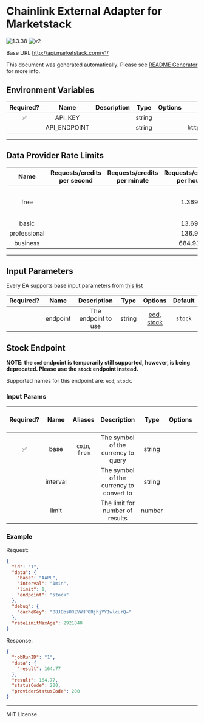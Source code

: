 # Chainlink External Adapter for Marketstack

![1.3.38](https://img.shields.io/github/package-json/v/smartcontractkit/external-adapters-js?filename=packages/sources/marketstack/package.json) ![v2](https://img.shields.io/badge/framework%20version-v2-blueviolet)

Base URL http://api.marketstack.com/v1/

This document was generated automatically. Please see [README Generator](../../scripts#readme-generator) for more info.

## Environment Variables

| Required? |     Name     | Description |  Type  | Options |             Default              |
| :-------: | :----------: | :---------: | :----: | :-----: | :------------------------------: |
|    ✅     |   API_KEY    |             | string |         |                                  |
|           | API_ENDPOINT |             | string |         | `http://api.marketstack.com/v1/` |

---

## Data Provider Rate Limits

|     Name     | Requests/credits per second | Requests/credits per minute | Requests/credits per hour |            Note             |
| :----------: | :-------------------------: | :-------------------------: | :-----------------------: | :-------------------------: |
|     free     |                             |                             |           1.369           | only mentions monthly limit |
|    basic     |                             |                             |           13.69           |                             |
| professional |                             |                             |           136.9           |                             |
|   business   |                             |                             |          684.93           |                             |

---

## Input Parameters

Every EA supports base input parameters from [this list](../../core/bootstrap#base-input-parameters)

| Required? |   Name   |     Description     |  Type  |                     Options                      | Default |
| :-------: | :------: | :-----------------: | :----: | :----------------------------------------------: | :-----: |
|           | endpoint | The endpoint to use | string | [eod](#stock-endpoint), [stock](#stock-endpoint) | `stock` |

## Stock Endpoint

**NOTE: the `eod` endpoint is temporarily still supported, however, is being deprecated. Please use the `stock` endpoint instead.**

Supported names for this endpoint are: `eod`, `stock`.

### Input Params

| Required? |   Name   |    Aliases     |               Description                |  Type  | Options | Default | Depends On | Not Valid With |
| :-------: | :------: | :------------: | :--------------------------------------: | :----: | :-----: | :-----: | :--------: | :------------: |
|    ✅     |   base   | `coin`, `from` |   The symbol of the currency to query    | string |         |         |            |                |
|           | interval |                | The symbol of the currency to convert to | string |         | `1min`  |            |                |
|           |  limit   |                |     The limit for number of results      | number |         |   `1`   |            |                |

### Example

Request:

```json
{
  "id": "1",
  "data": {
    "base": "AAPL",
    "interval": "1min",
    "limit": 1,
    "endpoint": "stock"
  },
  "debug": {
    "cacheKey": "08JBbsORZVWHP8RjhjYY1wlcurQ="
  },
  "rateLimitMaxAge": 2921840
}
```

Response:

```json
{
  "jobRunID": "1",
  "data": {
    "result": 164.77
  },
  "result": 164.77,
  "statusCode": 200,
  "providerStatusCode": 200
}
```

---

MIT License
